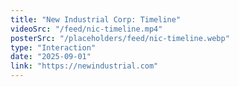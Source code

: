```yaml
---
title: "New Industrial Corp: Timeline"
videoSrc: "/feed/nic-timeline.mp4"
posterSrc: "/placeholders/feed/nic-timeline.webp"
type: "Interaction"
date: "2025-09-01"
link: "https://newindustrial.com"
---
```



